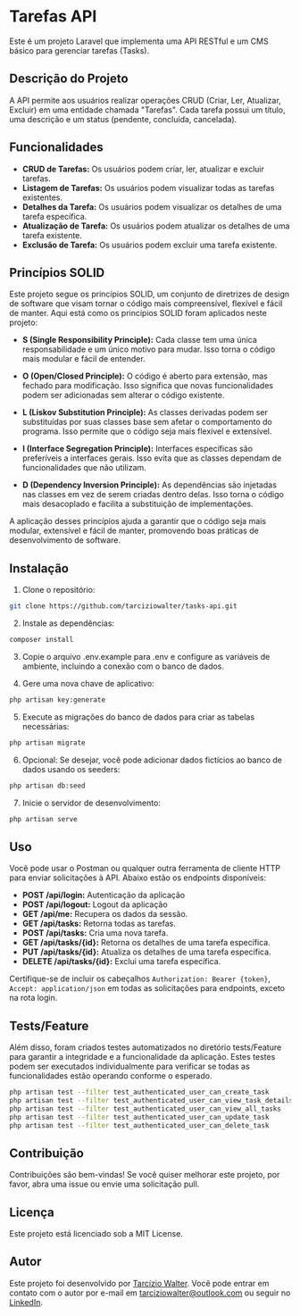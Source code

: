 # Tarefas API

Este é um projeto Laravel que implementa uma API RESTful e um CMS básico para gerenciar tarefas (Tasks).

## Descrição do Projeto

A API permite aos usuários realizar operações CRUD (Criar, Ler, Atualizar, Excluir) em uma entidade chamada "Tarefas". Cada tarefa possui um título, uma descrição e um status (pendente, concluída, cancelada).

## Funcionalidades

- **CRUD de Tarefas:** Os usuários podem criar, ler, atualizar e excluir tarefas.
- **Listagem de Tarefas:** Os usuários podem visualizar todas as tarefas existentes.
- **Detalhes da Tarefa:** Os usuários podem visualizar os detalhes de uma tarefa específica.
- **Atualização de Tarefa:** Os usuários podem atualizar os detalhes de uma tarefa existente.
- **Exclusão de Tarefa:** Os usuários podem excluir uma tarefa existente.

## Princípios SOLID

Este projeto segue os princípios SOLID, um conjunto de diretrizes de design de software que visam tornar o código mais compreensível, flexível e fácil de manter. Aqui está como os princípios SOLID foram aplicados neste projeto:

- **S (Single Responsibility Principle):** Cada classe tem uma única responsabilidade e um único motivo para mudar. Isso torna o código mais modular e fácil de entender.

- **O (Open/Closed Principle):** O código é aberto para extensão, mas fechado para modificação. Isso significa que novas funcionalidades podem ser adicionadas sem alterar o código existente.

- **L (Liskov Substitution Principle):** As classes derivadas podem ser substituídas por suas classes base sem afetar o comportamento do programa. Isso permite que o código seja mais flexível e extensível.

- **I (Interface Segregation Principle):** Interfaces específicas são preferíveis a interfaces gerais. Isso evita que as classes dependam de funcionalidades que não utilizam.

- **D (Dependency Inversion Principle):** As dependências são injetadas nas classes em vez de serem criadas dentro delas. Isso torna o código mais desacoplado e facilita a substituição de implementações.

A aplicação desses princípios ajuda a garantir que o código seja mais modular, extensível e fácil de manter, promovendo boas práticas de desenvolvimento de software.


## Instalação

1. Clone o repositório:

```bash
git clone https://github.com/tarciziowalter/tasks-api.git
```

2. Instale as dependências:

```bash
composer install
```

3. Copie o arquivo .env.example para .env e configure as variáveis de ambiente, incluindo a conexão com o banco de dados.

4. Gere uma nova chave de aplicativo:

```bash
php artisan key:generate
```

5. Execute as migrações do banco de dados para criar as tabelas necessárias:

```bash
php artisan migrate
```

6. Opcional: Se desejar, você pode adicionar dados fictícios ao banco de dados usando os seeders:

```bash
php artisan db:seed
```

7. Inicie o servidor de desenvolvimento:

```bash
php artisan serve
```

## Uso

Você pode usar o Postman ou qualquer outra ferramenta de cliente HTTP para enviar solicitações à API. Abaixo estão os endpoints disponíveis:

- **POST /api/login:** Autenticação da aplicação
- **POST /api/logout:** Logout da aplicação
- **GET /api/me:** Recupera os dados da sessão.
- **GET /api/tasks:** Retorna todas as tarefas.
- **POST /api/tasks:** Cria uma nova tarefa.
- **GET /api/tasks/{id}:** Retorna os detalhes de uma tarefa específica.
- **PUT /api/tasks/{id}:** Atualiza os detalhes de uma tarefa específica.
- **DELETE /api/tasks/{id}:** Exclui uma tarefa específica.

Certifique-se de incluir os cabeçalhos `Authorization: Bearer {token}`, `Accept: application/json` em todas as solicitações para endpoints, exceto na rota login.


## Tests/Feature

Além disso, foram criados testes automatizados no diretório tests/Feature para garantir a integridade e a funcionalidade da aplicação. Estes testes podem ser executados  individualmente para verificar se todas as funcionalidades estão operando conforme o esperado.

```bash
php artisan test --filter test_authenticated_user_can_create_task
php artisan test --filter test_authenticated_user_can_view_task_details
php artisan test --filter test_authenticated_user_can_view_all_tasks
php artisan test --filter test_authenticated_user_can_update_task
php artisan test --filter test_authenticated_user_can_delete_task
```

## Contribuição

Contribuições são bem-vindas! Se você quiser melhorar este projeto, por favor, abra uma issue ou envie uma solicitação pull.

## Licença

Este projeto está licenciado sob a MIT License.

## Autor

Este projeto foi desenvolvido por [Tarcízio Walter](https://github.com/tarciziowalter). Você pode entrar em contato com o autor por e-mail em [tarciziowalter@outlook.com](mailto:tarciziowalter@outlook.com) ou seguir no [LinkedIn](https://linkedin.com/in/tarciziowalter).
